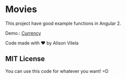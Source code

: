 # Movies

This project have good example functions in Angular 2.

Demo.: <a href="https://alisonvilela.github.io/movies/" target="_blank" >Currency</a>

Code made with :heart: by Alison Vilela

## MIT License

You can use this code for whatever you want! =D
